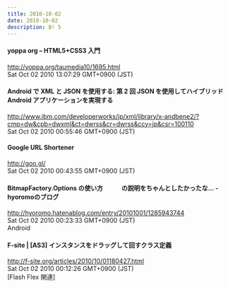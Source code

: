 ```yaml
---
title: 2010-10-02
date: 2010-10-02
description: B! 5
---
```


#### yoppa org – HTML5+CSS3 入門
http://yoppa.org/taumedia10/1695.html<br>
Sat Oct 02 2010 13:07:29 GMT+0900 (JST)<br>


#### Android で XML と JSON を使用する: 第 2 回 JSON を使用してハイブリッド Android アプリケーションを実現する
http://www.ibm.com/developerworks/jp/xml/library/x-andbene2/?cmp=dw&cpb=dwxml&ct=dwrss&cr=dwrss&ccy=jp&csr=100110<br>
Sat Oct 02 2010 00:55:46 GMT+0900 (JST)<br>


#### Google URL Shortener
http://goo.gl/<br>
Sat Oct 02 2010 00:43:55 GMT+0900 (JST)<br>


#### BitmapFactory.Options の使い方　　　の説明をちゃんとしたかったな... - hyoromoのブログ
http://hyoromo.hatenablog.com/entry/20101001/1285943744<br>
Sat Oct 02 2010 00:23:33 GMT+0900 (JST)<br>
Android


#### F-site | [AS3] インスタンスをドラッグして回すクラス定義
http://f-site.org/articles/2010/10/01180427.html<br>
Sat Oct 02 2010 00:12:26 GMT+0900 (JST)<br>
[Flash Flex 関連]



